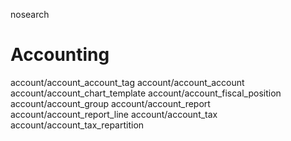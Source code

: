 nosearch  

# Accounting

<div class="toctree" titlesonly="">

account/account_account_tag account/account_account
account/account_chart_template account/account_fiscal_position
account/account_group account/account_report account/account_report_line
account/account_tax account/account_tax_repartition

</div>
